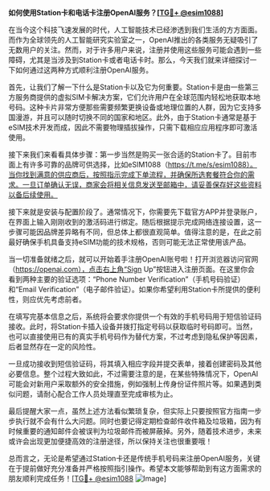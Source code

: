 **如何使用Station卡和电话卡注册OpenAI服务？[[TG💪+ @esim1088](https://t.me/s/esim1088)]**

在当今这个科技飞速发展的时代，人工智能技术已经渗透到我们生活的方方面面。而作为全球领先的人工智能研究实验室之一，OpenAI推出的各类服务无疑吸引了无数用户的关注。然而，对于许多用户来说，注册并使用这些服务可能会遇到一些障碍，尤其是当涉及到Station卡或者电话卡时。那么，今天我们就来详细探讨一下如何通过这两种方式顺利注册OpenAI服务。

首先，让我们了解一下什么是Station卡以及它为何重要。Station卡是由一些第三方服务商提供的虚拟SIM卡解决方案，它们允许用户在全球范围内轻松地获取本地号码。这种卡片非常方便那些需要频繁更换设备或地理位置的人群，因为它支持多国漫游，并且可以随时切换不同的国家和地区。此外，由于Station卡通常是基于eSIM技术开发而成，因此不需要物理插拔操作，只需下载相应应用程序即可激活使用。

接下来我们来看看具体步骤：第一步当然是购买一张合适的Station卡了。目前市面上有许多可靠的品牌可供选择，比如eSIM1088（https://t.me/s/esim1088）。当你找到满意的供应商后，按照指示完成下单流程，并确保所选套餐符合你的需求。一旦订单确认无误，商家会将相关信息发送至邮箱中，请妥善保存好这些资料以备后续使用。

接下来就是安装与配置阶段了。通常情况下，你需要先下载官方APP并登录账户，在界面上输入刚刚收到的激活码进行绑定。随后根据提示完成网络连接设置，这一步骤可能因品牌差异略有不同，但总体上都很直观简单。值得注意的是，在此之前最好确保手机具备支持eSIM功能的技术规格，否则可能无法正常使用该产品。

当一切准备就绪之后，就可以开始着手注册OpenAI账号啦！打开浏览器访问官网（https://openai.com），点击右上角“Sign Up”按钮进入注册页面。在这里你会看到两种主要的验证选项：“Phone Number Verification”（手机号码验证）和“Email Verification”（电子邮件验证）。如果你希望利用Station卡所提供的便利性，则应优先考虑前者。

在填写完基本信息之后，系统将会要求你提供一个有效的手机号码用于短信验证码接收。此时，将Station卡插入设备并拨打指定号码以获取临时号码即可。当然，也可以直接使用已有的真实手机号码作为替代方案，不过考虑到隐私保护等因素，后者显然存在一定的风险性。

一旦成功接收到短信验证码，将其填入相应字段并提交表单，接着创建密码及其他必要信息。整个过程大致如此，不过需要注意的是，在某些特殊情况下，OpenAI可能会对新用户采取额外的安全措施，例如强制上传身份证件照片等。如果遇到类似问题，请耐心配合工作人员处理直至完成审核为止。

最后提醒大家一点，虽然上述方法看似繁琐复杂，但实际上只要按照官方指南一步步执行就不会有什么大问题。同时也要记得定期检查邮件收件箱及垃圾箱，因为有时候重要的通知邮件会被误判为垃圾邮件而被屏蔽掉。另外，随着技术进步，未来或许会出现更加便捷高效的注册途径，所以保持关注也很重要哦！

总而言之，无论是希望通过Station卡还是传统手机号码来注册OpenAI服务，关键在于提前做好充分准备并严格按照指引操作。希望本文能够帮助到有这方面需求的朋友顺利完成任务！[[TG💪+ @esim1088](https://t.me/s/esim1088) ![Image](https://i.postimg.cc/4NQfJmqS/Snipaste-2025-05-13-00-14-12.png)]